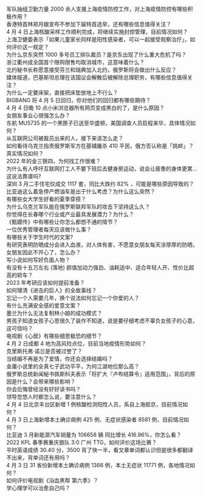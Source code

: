 军队抽组卫勤力量 2000 余人支援上海疫情防控工作，对上海疫情防控有哪些积极作用？  
香港特首林郑月娥宣布不参加下届特首选举，还有哪些信息值得关注？  
4 月 4 日上海核酸采样工作顺利完成，将继续实施封控管理，目前情况如何？  
上海卫健委表示「如果儿童家长同样是阳性感染者，可以一起接受观察治疗」，如何评价这一规定？  
为什么京东突然 1000 多号员工排队裁员？是京东出现了什么重大危机了吗？  
浙江衢州成全国首个限购限售均取消城市，这意味着什么？  
北约秘书长称愿意接受芬兰和瑞典加入北约，俄罗斯将会做出什么反应？  
媒体报道，巴基斯坦总理在该国议会解散后被解除总理职务，有哪些信息值得关注？  
为什么一定要床架，直接把床垫放地上不行么？  
BIGBANG 将 4 月 5 日回归，你对他们的回归都有哪些期待？  
4 月 4 日晚 10 点小米浏览器所有网页变成黑白的了，是什么原因？  
女朋友事业心很强怎么办？  
东航 MU5735 的一个黑匣子已送至华盛顿，美国调查人员启程来华，具体情况如何？  
从互联网公司被裁员出来的人，接下来该怎么走？  
如何看待乌克兰指责俄罗斯军方在基辅屠杀 410 平民，俄方否认称是「挑衅」？真实情况如何？  
2022 年的金三银四，为何找工作很难？  
为什么有人呼吁互联网打工人不要下班后去健身房运动，说会让疲惫的身体更累…这说法靠谱吗?  
深圳 3 月二手住宅仅成交 1117 套，同比大跌约 82% ，可能是哪些原因导致的？  
比亚迪这么着急停产燃油车是出于什么考虑？为什么这么突然？  
有哪些女大学生好看的夏季穿搭？  
为什么乌克兰军队能在俄罗斯联邦军队的攻击下坚持这么久？  
你觉得在长春哪个行业或产业最具发展潜力？为什么？  
《甄嬛传》中有哪些让你怎么都想不通的情节？  
一位优秀管理者每天应该做什么事？  
有哪些关于学生时代的文案?  
有研究表明防晒成分会进入血液，对人体有害，不愿意女朋友每天涂厚厚的防晒，女朋友因此不开心了，怎么办？  
写小说如何写好负面人物？  
有没有十五万左右 (落地) 颜值加动力强劲、油耗适中、适合年轻人开、性价比超高的轿车？  
2023 年考研应该如何提前准备？  
如何理清《进击的巨人》的全故事线？  
忘记一个人需要几年，换个说法如何忘记一个你爱的人？  
有什么充满安全感的爱意文案？  
墨兰为什么无法复制林小娘的成功模式？  
男孩子知道女孩子心思很久了装作不知道，说是要仔细考虑不辜负女孩子的心意，这可信吗？  
电视剧《心居》有哪些细思极恐的细节？  
4 月 2 日成都 4 地为高风险点位，目前当地疫情形势如何？  
克里斯托弗·诺兰是否被过誉了？  
当结婚不再是为了爱情，你还会选择结婚吗？  
金庸小说里的全真七子武功平平，为何江湖地位那么高？  
俄罗斯总统新闻秘书佩斯科夫表示「将扩大『卢布结算令』适用范围」，背后的原因是什么？会带来哪些影响？  
你会后悔曾经没有好好读书吗？  
领导忽悠人时都怎么说，要注意什么？  
4 月 4 日北京丰台区新增 1 例核酸检测阳性人员，系自上海抵京，目前情况如何？  
4 月 3 日上海新增本土确诊病例 425 例、无症状感染者 8581 例，目前情况如何？  
比亚迪 3 月新能源汽车销量为 106658 辆 同比增长 416.96%，你怎么看？  
2022 KPL 春季赛重庆狼队 3:0 广州 TTG，如何评价这场比赛？  
平时英语成绩 30.40 分，3500 背了快一半，看文章单词都认识但是很多都翻译不出来，背单词还有用吗？  
4 月 3 日 31 省份新增本土确诊病例 1366 例，本土无症状 11771 例，各地情况如何？  
如何评价电视剧《浴血黑帮 第六季》？  
学心理学可以治愈自己吗？  

